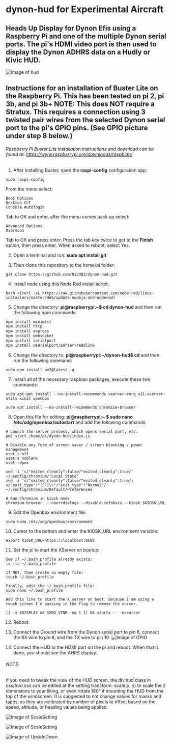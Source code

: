 # dynon-hud for Experimental Aircraft

## Heads Up Display for Dynon Efis using a Raspberry Pi and one of the multiple Dynon serial ports. The pi's HDMI video port is then used to display the Dynon ADHRS data on a Hudly or Kivic HUD. 

![Image of hud](https://github.com/N129BZ/dynon-hud/blob/master/docs/hud_in_bank.png)
## Instructions for an installation of Buster Lite on the Raspberry Pi. This has been tested on pi 2, pi 3b, and pi 3b+ NOTE: This does NOT require a Stratux. This requires a connection using 3 twisted pair wires from the selected Dynon serial port to the pi's GPIO pins.  (See GPIO picture under step 8 below.)

###### Raspberry Pi Buster Lite installation instructions and download can be found at: https://www.raspberrypi.org/downloads/raspbian/

1. After installing Buster, open the **raspi-config** configuration app:
```
sudo raspi-config
```
From the menu select:
```
Boot Options
Desktop CLI
Console Autologin
```  
Tab to OK and enter, after the menu comes back up select:
```
Advanced Options
Overscan
```
Tab to OK and press enter. Press the tab key twice to get to the **Finish** option, then press enter. When asked to reboot, select Yes.

2. Open a terminal and run: **sudo apt install git** 

3. Then clone this repository to the home/pi folder:
```
git clone https://github.com/N129BZ/dynon-hud.git
```

4. Install node using this Node Red install script:
```
bash <(curl -sL https://raw.githubusercontent.com/node-red/linux-installers/master/deb/update-nodejs-and-nodered)
```

5. Change the directory: **pi@raspberrypi:~$ cd dynon-hud** and then run the following npm commands:
```bash
npm install minimist
npm install http
npm install express
npm install websocket
npm install serialport
npm install @serialport/parser-readline
```

6. Change the directory to: **pi@raspberrypi:~/dynon-hud$ cd** and then run the following command:
```
sudo npm install pm2@latest -g
```

7. Install all of the necessary raspbian packages, execute these two commands:
```
sudo apt-get install --no-install-recommends xserver-xorg x11-xserver-utils xinit openbox

sudo apt install --no-install-recommends chromium-browser
```

8. Open this file for editing: **pi@raspberrypi:~ $ sudo nano /etc/xdg/openbox/autostart** and add the following commands. 
```
# Launch the server process, which opens serial port, etc.
pm2 start /home/pi/dynon-hud/index.js

# Disable any form of screen saver / screen blanking / power management
xset s off
xset s noblank
xset -dpms

sed -i 's/"exited_cleanly":false/"exited_cleanly":true/' ~/.config/chromium/'Local State'
sed -i 's/"exited_cleanly":false/"exited_cleanly":true/; s/"exit_type":"[^"]\+"/"exit_type":"Normal"/' ~/.config/chromium/Default/Preferences

# Run Chromium in kiosk mode
chromium-browser  --noerrdialogs --disable-infobars --kiosk $KIOSK_URL
```

9. Edit the Openbox environment file:
```
sudo nano /etc/xdg/openbox/environment 
```

10. Cursor to the bottom and enter the KIOSK_URL environment variable:
```
export KIOSK_URL=https://localhost:8686
```

11. Set the pi to start the XServer on bootup:
```
See if ~/.bash_profile already exists:
ls -la ~/.bash_profile

If NOT, then create an empty file:
touch ~/.bash_profile

Finally, edit the ~/.bash_profile file:
sudo nano ~/.bash_profile

Add this line to start the X server on boot. Because I am using a touch screen I’m passing in the flag to remove the cursor.

[[ -z $DISPLAY && $XDG_VTNR -eq 1 ]] && startx -- -nocursor
```

12. Reboot.

13. Connect the Ground wire from the Dynon serial port to pin 6, connect the RX wire to pin 8, and the TX wire to pin 10.
![Image of GPIO](https://github.com/N129BZ/dynon-hud/blob/master/docs/rpi-serial.png)

14. Connect the HUD to the HDMI port on the pi and reboot. When that is done, you should see the AHRS display.

###### NOTE:
If you need to tweak the view of the HUD screen, the div.hud class in css/hud.css can be edited at the setting transform: scale(x, y) to scale the 2 dimensions to your liking, or even rotate 180° if mounting the HUD from the top of the windscreen. It is suggested to not change values for masks and tapes, as they are calibrated by number of pixels to offset based on the speed, altitude, or heading values being applied.

![Image of ScaleSetting](https://github.com/N129BZ/dynon-hud/blob/master/docs/hudcss1.png)

![Image of ScaleSetting](https://github.com/N129BZ/dynon-hud/blob/master/docs/hudcss2.png)

![Image of UpsideDown](https://github.com/N129BZ/dynon-hud/blob/master/docs/hud_in_bank_ud.png)
